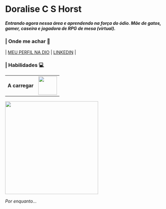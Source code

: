 # <b>Doralise C S Horst </b>

##### Entrando agora nessa área e aprendendo na força do ódio. Mãe de gatos, gamer, caseira e jogadora de RPG de mesa (virtual).


### | Onde me achar 🔎
| [MEU PERFIL NA DIO](https://web.dio.me/users/doralise_cs) | [LINKEDIN](https://www.linkedin.com/in/doralise-c-s-horst/) |


### | Habilidades 💻
<table>
<tr>
<td> <b>A carregar </b> </td> 
<td> <img src="https://media4.giphy.com/media/v1.Y2lkPTc5MGI3NjExd3V5eWg0aHBpaTBrcWVqdzh4cXR6MnZtczZ3Nm42cDBjcjV4djQ1eSZlcD12MV9pbnRlcm5hbF9naWZfYnlfaWQmY3Q9cw/3oKIPjB2wHeDZj727K/giphy.gif" width="60"> </td>
</table>





<img src="https://i.gifer.com/DK9b.gif" width="300">

<i>Por enquanto...</i>

